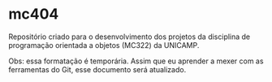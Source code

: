 # mc404

Repositório criado para o desenvolvimento dos projetos da disciplina de programação orientada a objetos (MC322) da UNICAMP.

Obs: essa formatação é temporária. Assim que eu aprender a mexer com as ferramentas do Git, esse documento será atualizado.
